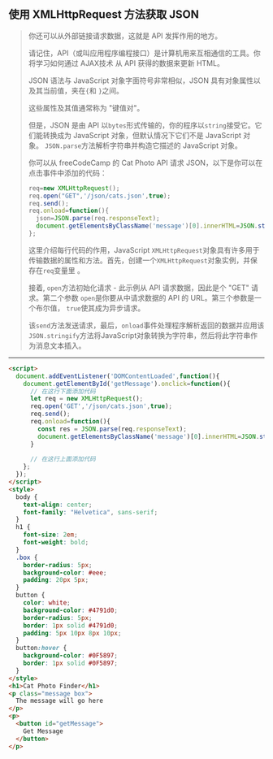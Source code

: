 ## 使用 XMLHttpRequest 方法获取 JSON

> 你还可以从外部链接请求数据，这就是 API 发挥作用的地方。
>
> 请记住，API（或叫应用程序编程接口）是计算机用来互相通信的工具。你将学习如何通过 AJAX技术 从 API 获得的数据来更新 HTML。
>
> JSON 语法与 JavaScript 对象字面符号非常相似，JSON 具有对象属性以及其当前值，夹在`{`和 `}`之间。
>
> 这些属性及其值通常称为 "键值对"。
>
> 但是，JSON 是由 API 以`bytes`形式传输的，你的程序以`string`接受它。它们能转换成为 JavaScript 对象，但默认情况下它们不是 JavaScript 对象。 `JSON.parse`方法解析字符串并构造它描述的 JavaScript 对象。
>
> 你可以从 freeCodeCamp 的 Cat Photo API 请求 JSON，以下是你可以在点击事件中添加的代码：
>
> ```js
> req=new XMLHttpRequest();
> req.open("GET",'/json/cats.json',true);
> req.send();
> req.onload=function(){
>   json=JSON.parse(req.responseText);
>   document.getElementsByClassName('message')[0].innerHTML=JSON.stringify(json);
> };
> ```
>
> 这里介绍每行代码的作用，JavaScript `XMLHttpRequest`对象具有许多用于传输数据的属性和方法。首先，创建一个`XMLHttpRequest`对象实例，并保存在`req`变量里 。
>
> 接着, `open`方法初始化请求 - 此示例从 API 请求数据，因此是个 "GET" 请求。第二个参数 `open`是你要从中请求数据的 API 的 URL。第三个参数是一个布尔值， `true`使其成为异步请求。
>
> 该`send`方法发送请求，最后，`onload`事件处理程序解析返回的数据并应用该`JSON.stringify`方法将JavaScript对象转换为字符串，然后将此字符串作为消息文本插入。

---

```html
<script>
  document.addEventListener('DOMContentLoaded',function(){
    document.getElementById('getMessage').onclick=function(){
      // 在这行下面添加代码
      let req = new XMLHttpRequest();
      req.open('GET','/json/cats.json',true);
      req.send();
      req.onload=function(){
        const res = JSON.parse(req.responseText);
        document.getElementsByClassName('message')[0].innerHTML=JSON.stringify(res)
      }
      
      // 在这行上面添加代码
    };
  });
</script>
<style>
  body {
    text-align: center;
    font-family: "Helvetica", sans-serif;
  }
  h1 {
    font-size: 2em;
    font-weight: bold;
  }
  .box {
    border-radius: 5px;
    background-color: #eee;
    padding: 20px 5px;
  }
  button {
    color: white;
    background-color: #4791d0;
    border-radius: 5px;
    border: 1px solid #4791d0;
    padding: 5px 10px 8px 10px;
  }
  button:hover {
    background-color: #0F5897;
    border: 1px solid #0F5897;
  }
</style>
<h1>Cat Photo Finder</h1> 
<p class="message box">
  The message will go here
</p>
<p>
  <button id="getMessage">
    Get Message
  </button>
</p>
```


